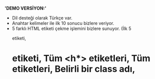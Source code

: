 **'DEMO VERSİYON:'**
- Dil desteği olarak Türkçe var.
- Anahtar kelimeler ile ilk 10 sonucu bizlere veriyor.
- 5 farklı HTML etiketi çekme işlemini bizlere sunuyor. (İlk 5 <p> etiketi, <h1> etiketi, Tüm <h*> etiketleri, Tüm <div> etiketleri, Belirli bir class adı, <title> ve <meta description)
- İçerikleri manuel olarak kaydetme.
- Basit filtreleme işlemleri.

**'ÜCRETLİ VERSİYON:'**
- **Türkçe, İngilizce, Rusça ve daha fazla dil**
- **Akıllı arama, daha fazla sonuç ve öneriler (AI destekli)**
- **Akıllı içerik özetleme ve gelişmiş etiket çekme**
- **Otomatik kaydetme ve düzenleme**
- **Yapay zeka destekli arama ve içerik önerileri**
- **Kullanıcının geçmişine göre öneriler**
- **İçerik kategorileri ve akıllı filtreleme
ve daha fazlası...**

**İletişim => Telegram: @uwpear**

Fotoğraflar:
![1](1.png)
![2](2.png)
![3](3.png)
![4](4.png)
![5](5.png)
